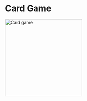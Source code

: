 # Card Game

<img width="253" alt="Card game" src="https://user-images.githubusercontent.com/85553152/141687273-87e238da-3464-4174-b8a2-eca9bb888316.png">
